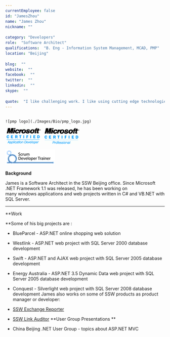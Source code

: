 ```yaml
---
currentEmployee: false
id: "JamesZhou"
name: "James Zhou"
nickname: ""

category: "Developers"
role:  "Software Architect"
qualifications:  "B. Eng - Information System Management, MCAD, PMP"
location: "Beijing"

blog:  ""
website:  ""
facebook:  ""
twitter:  ""
linkedin:  ""
skype:  ""

quote:  "I like challenging work. I like using cutting edge technologies to make great solutions for my clients."
---
```


## 
    ![pmp logo](./Images/Bio/pmp_logo.jpg) 
 ![](./Images/Bio/MCAD-RGB.gif) 
  ![](./Images/Bio/mcp-rgb.gif) 
 
![](./Images/Bio/scrumtrainer.png) 
 

**Background**  

James is a Software Architect in the SSW Beijing office. Since Microsoft .NET Framework 1.1 was released, he has been working on many windows applications and web projects written in C# and VB.NET with SQL Server.   

****

**Work  

**Some of his big projects are :

*   BlueParcel - ASP.NET online shopping web solution 
*   Westlink - ASP.NET web project with SQL Server 2000 database development 
*   Swift - ASP.NET and AJAX web project with SQL Server 2005 database development 
*   Energy Australia - ASP.NET 3.5 Dynamic Data web project with SQL Server 2005 database development 
*   Conquest - Silverlight web project with SQL Server 2008 database development 
James also works on some of SSW products as product manager or developer:

*   [SSW Exchange Reporter](http://www.ssw.com.au/ssw/ExchangeReporter) 
*   [SSW Link Auditor](http://www.ssw.com.au/ssw/LinkAuditor) 
**User Group Presentations **

*   China Beijing .NET User Group - topics about ASP.NET MVC 